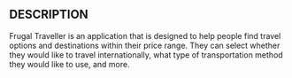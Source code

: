 ## DESCRIPTION
Frugal Traveller is an application that is designed to help people find travel options and destinations within their price range. They can select whether they would like to travel internationally, what type of transportation method they would like to use, and more.